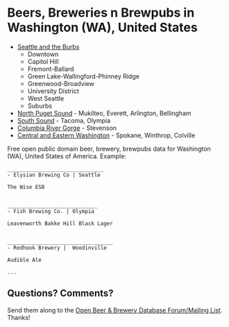 # Beers, Breweries n Brewpubs in Washington (WA), United States


- [Seattle and the Burbs](1--seattle-n-the-burbs)
    - Downtown
    - Capitol Hill
    - Fremont-Ballard
    - Green Lake-Wallingford-Phinney Ridge
    - Greenwood-Broadview
    - University District
    - West Seattle
    - Suburbs
- [North Puget Sound](2--north-puget-sound) - Mukilteo, Everett, Arlington, Bellingham
- [South Sound](3--south-sound) - Tacoma, Olympia
- [Columbia River Gorge](4--columbia-river-gorge)  - Stevenson 
- [Central and Eastern Washington](5--central-n-eastern-washington)  - Spokane, Winthrop, Colville 


Free open public domain beer, brewery, brewpubs data for Washington (WA), United States of America. Example:


~~~
_______________________________
- Elysian Brewing Co | Seattle

The Wise ESB


_____________________________
- Fish Brewing Co. | Olympia

Leavenworth Bakke Hill Black Lager


__________________________________
- Redhook Brewery |  Woodinville

Audible Ale 

...
~~~



## Questions? Comments?

Send them along to the
[Open Beer & Brewery Database Forum/Mailing List](http://groups.google.com/group/beerdb).
Thanks!

